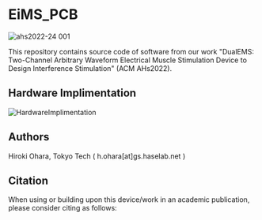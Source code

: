 # EiMS_PCB
![ahs2022-24 001](https://user-images.githubusercontent.com/38965082/157245619-c05f0759-cd0c-48d8-b679-fc2b94f558d0.jpeg)

This repository contains source code of software from our work "DualEMS: Two-Channel Arbitrary Waveform Electrical Muscle Stimulation Device to Design Interference Stimulation" (ACM AHs2022).


## Hardware Implimentation
![HardwareImplimentation](https://user-images.githubusercontent.com/38965082/157211078-6f9f50b5-a016-4c63-affb-3d1441f2d882.png)


## Authors
Hiroki Ohara, Tokyo Tech ( h.ohara[at]gs.haselab.net )


## Citation
When using or building upon this device/work in an academic publication, please consider citing as follows:
